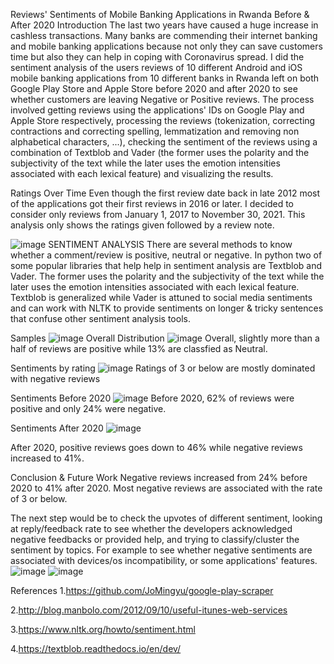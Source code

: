 Reviews' Sentiments of Mobile Banking Applications in Rwanda Before & After 2020
Introduction
The last two years have caused a huge increase in cashless transactions. Many banks are commending their internet banking and mobile banking applications because not only they can save customers time but also they can help in coping with Coronavirus spread. I did the sentiment analysis of the users reviews of 10 different Android and iOS mobile banking applications from 10 different banks in Rwanda left on both Google Play Store and Apple Store before 2020 and after 2020 to see whether customers are leaving Negative or Positive reviews. The process involved getting reviews using the applications' IDs on Google Play and Apple Store respectively, processing the reviews (tokenization, correcting contractions and correcting spelling, lemmatization and removing non alphabetical characters, ...), checking the sentiment of the reviews using a combination of Textblob and Vader (the former uses the polarity and the subjectivity of the text while the later uses the emotion intensities associated with each lexical feature) and visualizing the results.

Ratings Over Time
Even though the first review date back in late 2012 most of the applications got their first reviews in 2016 or later. I decided to consider only reviews from January 1, 2017 to November 30, 2021. This analysis only shows the ratings given followed by a review note.

![image](https://github.com/turatsinzejunior83/RSA/assets/45234656/74cbce24-5708-4660-a14d-d364c6d81aed)
SENTIMENT ANALYSIS
There are several methods to know whether a comment/review is positive, neutral or negative. In python two of some popular libraries that help help in sentiment analysis are Textblob and Vader. The former uses the polarity and the subjectivity of the text while the later uses the emotion intensities associated with each lexical feature. Textblob is generalized while Vader is attuned to social media sentiments and can work with NLTK to provide sentiments on longer & tricky sentences that confuse other sentiment analysis tools.

Samples
![image](https://github.com/turatsinzejunior83/RSA/assets/45234656/015be632-2198-4ba7-b7b2-327d2e702a26)
Overall Distribution
![image](https://github.com/turatsinzejunior83/RSA/assets/45234656/27c75187-8742-46e9-8d49-b3e128fa1a4b)
Overall, slightly more than a half of reviews are positive while 13% are classfied as Neutral.

Sentiments by rating
![image](https://github.com/turatsinzejunior83/RSA/assets/45234656/cce3e21a-8e5a-43b7-98ca-d25e610a38ab)
Ratings of 3 or below are mostly dominated with negative reviews

Sentiments Before 2020
![image](https://github.com/turatsinzejunior83/RSA/assets/45234656/97bba877-bff4-4d14-ad19-1e108bdf8c61)
Before 2020, 62% of reviews were positive and only 24% were negative.

Sentiments After 2020
![image](https://github.com/turatsinzejunior83/RSA/assets/45234656/2141ad2b-18b9-435c-afb3-b5ef943fdafc)

After 2020, positive reviews goes down to 46% while negative reviews increased to 41%.

Conclusion & Future Work
Negative reviews increased from 24% before 2020 to 41% after 2020. Most negative reviews are associated with the rate of 3 or below.

The next step would be to check the upvotes of different sentiment, looking at reply/feedback rate to see whether the developers acknowledged negative feedbacks or provided help, and trying to classify/cluster the sentiment by topics. For example to see whether negative sentiments are associated with devices/os incompatibility, or some applications' features.
![image](https://github.com/turatsinzejunior83/RSA/assets/45234656/e1ae70ee-e4d6-4483-b3af-3099154bbc15)
![image](https://github.com/turatsinzejunior83/RSA/assets/45234656/7fafca5e-827c-421b-84de-3a88ec6f902d)

References
1.https://github.com/JoMingyu/google-play-scraper

2.http://blog.manbolo.com/2012/09/10/useful-itunes-web-services

3.https://www.nltk.org/howto/sentiment.html

4.https://textblob.readthedocs.io/en/dev/
